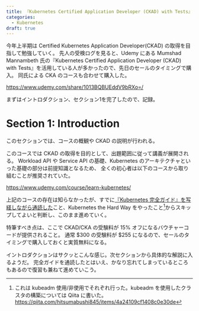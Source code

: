 ```yaml
---
title: 『Kubernetes Certified Application Developer (CKAD) with Tests』を始めた - セクション1 
categories:
  - Kubernetes
draft: true
---
```


今年上半期は Certified Kubernetes Application Developer(CKAD) の取得を目指して勉強していく。
先人の受検ログを見ると、Udemy にある Mumshad Mannambeth 氏の『Kubernetes Certified Application Developer (CKAD) with Tests』を活用している人が多かったので、先日のセールのタイミングで購入。
同氏による CKA のコースも合わせて購入した。

https://www.udemy.com/share/1013BQBUEddV9bRXo=/

まずはイントロダクション、セクション1を完了したので、記録。

# Section 1: Introduction

このセクションでは、コースの概観や CKAD の説明が行われる。

このコースでは CKAD の取得を目的として、出題範囲に従って講義が展開される。
Workload API や Service API の基礎、Kubernetes のアーキテクチャといった基礎の部分は前提知識となるため、
全くの初心者は以下のコースから取り組むことが推奨されていた。

https://www.udemy.com/course/learn-kubernetes/

上記のコースの存在は知らなかったが、すでに[『Kubernetes 完全ガイド』を写経しながら通読した](https://github.com/hitsumabushi845/training-kubernetes-perfect-guide)こと、Kubernetes the Hard Way をやったこと[^1]からスキップしてよいと判断し、このまま進めていく。

特筆すべき点は、ここで CKAD/CKA の受験料が 15% オフになるバウチャーコードが提供されること。
通常 $300 の受験料が $255 になるので、セールのタイミングで購入しておくと実質無料になる。

イントロダクションはサクッとこんな感じ。次セクションから具体的な解説に入るようだ。
完全ガイドを通読したとはいえ、かなり忘れてしまっているところもあるので復習も兼ねて進めていこう。

[^1]: これは kubeadm 使用/非使用でそれぞれ行った。kubeadm を使用したクラスタの構築については Qiita に書いた。https://qiita.com/hitsumabushi845/items/4a24109cf1408c0e30de